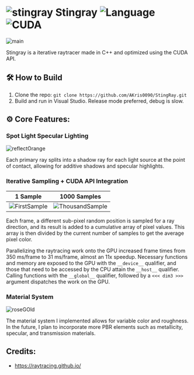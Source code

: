 # ![stingray](https://github.com/user-attachments/assets/b95c7f60-cbff-4912-8487-a42d867f74a5) Stingray ![Language](https://img.shields.io/badge/Language-C%2B%2B-blue) ![CUDA](https://img.shields.io/badge/API-CUDA-green)

![main](https://github.com/user-attachments/assets/fe7869d3-1d11-4d48-8330-5e7716fa5db2)

Stingray is a iterative raytracer made in C++ and optimized using the CUDA API.

## 🛠 How to Build
1. Clone the repo: `git clone https://github.com/AKris0090/StingRay.git`
2. Build and run in Visual Studio. Release mode preferred, debug is slow.

## ⚙️ Core Features:

### Spot Light Specular Lighting

![reflectOrange](https://github.com/user-attachments/assets/2f278af3-2554-4033-b5ea-48860d686814)

Each primary ray splits into a shadow ray for each light source at the point of contact, allowing for additive shadows and specular highlights. 

### Iterative Sampling + CUDA API Integration

|                                                     1 Sample                                                    |                                               1000 Samples                                                                    |
| :-------------------------------------------------------------------------------------------------------------: | :---------------------------------------------------------------------------------------------------------------------------: |
|      ![FirstSample](https://github.com/user-attachments/assets/26967660-b16a-4afb-9178-2c56337734d6)            |                 ![ThousandSample](https://github.com/user-attachments/assets/39b55f5b-9097-4574-9b7e-7ef97be084dd)            |

Each frame, a different sub-pixel random position is sampled for a ray direction, and its result is added to a cumulative array of pixel values. This array is then divided by the current number of samples to get the average pixel color.

Parallelizing the raytracing work onto the GPU increased frame times from 350 ms/frame to 31 ms/frame, almost an 11x speedup. Necessary functions and memory are exposed to the GPU with the ``__device__`` qualifier, and those that need to be accessed by the CPU attain the ``__host__`` qualifier. Calling functions with the ``__global__`` qualifier, followed by a ``<<< dim3 >>>`` argument dispatches the work on the GPU.

### Material System

![roseGOld](https://github.com/user-attachments/assets/c9d37816-166b-417c-bc29-cf4f6b402a7e)

The material system I implemented allows for variable color and roughness. In the future, I plan to incorporate more PBR elements such as metallicity, specular, and transmission materials.

## Credits:
* https://raytracing.github.io/
